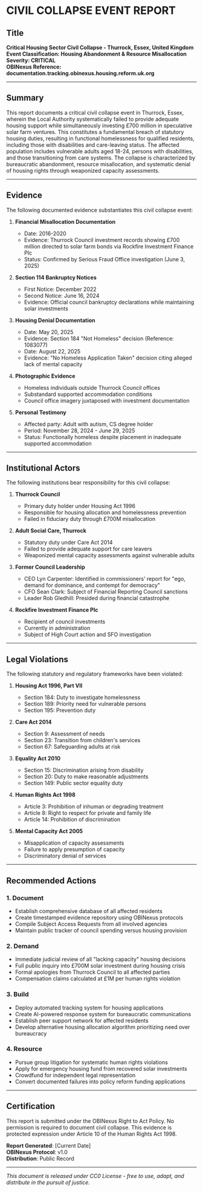 # **CIVIL COLLAPSE EVENT REPORT**

## **Title**
**Critical Housing Sector Civil Collapse - Thurrock, Essex, United Kingdom**  
**Event Classification: Housing Abandonment & Resource Misallocation**  
**Severity: CRITICAL**  
**OBINexus Reference: documentation.tracking.obinexus.housing.reform.uk.org**

---

## **Summary**
This report documents a critical civil collapse event in Thurrock, Essex, wherein the Local Authority systematically failed to provide adequate housing support while simultaneously investing £700 million in speculative solar farm ventures. This constitutes a fundamental breach of statutory housing duties, resulting in functional homelessness for qualified residents, including those with disabilities and care-leaving status. The affected population includes vulnerable adults aged 18-24, persons with disabilities, and those transitioning from care systems. The collapse is characterized by bureaucratic abandonment, resource misallocation, and systematic denial of housing rights through weaponized capacity assessments.

---

## **Evidence**
The following documented evidence substantiates this civil collapse event:

1. **Financial Misallocation Documentation**
   - Date: 2016-2020
   - Evidence: Thurrock Council investment records showing £700 million directed to solar farm bonds via Rockfire Investment Finance Plc
   - Status: Confirmed by Serious Fraud Office investigation (June 3, 2025)

2. **Section 114 Bankruptcy Notices**
   - First Notice: December 2022
   - Second Notice: June 16, 2024
   - Evidence: Official council bankruptcy declarations while maintaining solar investments

3. **Housing Denial Documentation**
   - Date: May 20, 2025
   - Evidence: Section 184 "Not Homeless" decision (Reference: 1083077)
   - Date: August 22, 2025
   - Evidence: "No Homeless Application Taken" decision citing alleged lack of mental capacity

4. **Photographic Evidence**
   - Homeless individuals outside Thurrock Council offices
   - Substandard supported accommodation conditions
   - Council office imagery juxtaposed with investment documentation

5. **Personal Testimony**
   - Affected party: Adult with autism, CS degree holder
   - Period: November 28, 2024 - June 29, 2025
   - Status: Functionally homeless despite placement in inadequate supported accommodation

---

## **Institutional Actors**
The following institutions bear responsibility for this civil collapse:

1. **Thurrock Council**
   - Primary duty holder under Housing Act 1996
   - Responsible for housing allocation and homelessness prevention
   - Failed in fiduciary duty through £700M misallocation

2. **Adult Social Care, Thurrock**
   - Statutory duty under Care Act 2014
   - Failed to provide adequate support for care leavers
   - Weaponized mental capacity assessments against vulnerable adults

3. **Former Council Leadership**
   - CEO Lyn Carpenter: Identified in commissioners' report for "ego, demand for dominance, and contempt for democracy"
   - CFO Sean Clark: Subject of Financial Reporting Council sanctions
   - Leader Rob Gledhill: Presided during financial catastrophe

4. **Rockfire Investment Finance Plc**
   - Recipient of council investments
   - Currently in administration
   - Subject of High Court action and SFO investigation

---

## **Legal Violations**
The following statutory and regulatory frameworks have been violated:

1. **Housing Act 1996, Part VII**
   - Section 184: Duty to investigate homelessness
   - Section 189: Priority need for vulnerable persons
   - Section 195: Prevention duty

2. **Care Act 2014**
   - Section 9: Assessment of needs
   - Section 23: Transition from children's services
   - Section 67: Safeguarding adults at risk

3. **Equality Act 2010**
   - Section 15: Discrimination arising from disability
   - Section 20: Duty to make reasonable adjustments
   - Section 149: Public sector equality duty

4. **Human Rights Act 1998**
   - Article 3: Prohibition of inhuman or degrading treatment
   - Article 8: Right to respect for private and family life
   - Article 14: Prohibition of discrimination

5. **Mental Capacity Act 2005**
   - Misapplication of capacity assessments
   - Failure to apply presumption of capacity
   - Discriminatory denial of services

---

## **Recommended Actions**

### **1. Document**
- Establish comprehensive database of all affected residents
- Create timestamped evidence repository using OBINexus protocols
- Compile Subject Access Requests from all involved agencies
- Maintain public tracker of council spending versus housing provision

### **2. Demand**
- Immediate judicial review of all "lacking capacity" housing decisions
- Full public inquiry into £700M solar investment during housing crisis
- Formal apologies from Thurrock Council to all affected parties
- Compensation claims calculated at £1M per human rights violation

### **3. Build**
- Deploy automated tracking system for housing applications
- Create AI-powered response system for bureaucratic communications
- Establish peer support network for affected residents
- Develop alternative housing allocation algorithm prioritizing need over bureaucracy

### **4. Resource**
- Pursue group litigation for systematic human rights violations
- Apply for emergency housing fund from recovered solar investments
- Crowdfund for independent legal representation
- Convert documented failures into policy reform funding applications

---

## **Certification**
This report is submitted under the OBINexus Right to Act Policy. No permission is required to document civil collapse. This evidence is protected expression under Article 10 of the Human Rights Act 1998.

**Report Generated**: [Current Date]  
**OBINexus Protocol**: v1.0  
**Distribution**: Public Record

---

*This document is released under CC0 License - free to use, adapt, and distribute in the pursuit of justice.*
